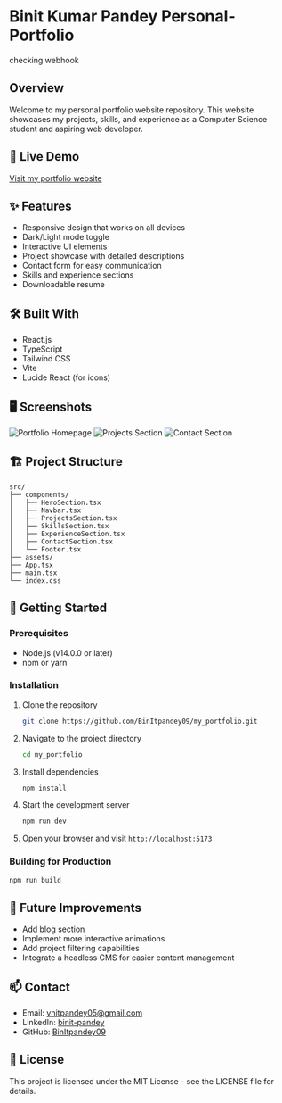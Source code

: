 # Binit Kumar Pandey Personal-Portfolio
checking webhook

## Overview
Welcome to my personal portfolio website repository. This website showcases my projects, skills, and experience as a Computer Science student and aspiring web developer.

## 🚀 Live Demo
[Visit my portfolio website](https://my-portfolio-lake-pi-87.vercel.app/)

## ✨ Features
- Responsive design that works on all devices
- Dark/Light mode toggle
- Interactive UI elements
- Project showcase with detailed descriptions
- Contact form for easy communication
- Skills and experience sections
- Downloadable resume

## 🛠️ Built With
- React.js
- TypeScript
- Tailwind CSS
- Vite
- Lucide React (for icons)

## 🖥️ Screenshots
![Portfolio Homepage](/screenshots/homepage.png)
![Projects Section](/screenshots/projects.png)
![Contact Section](/screenshots/contact.png)

## 🏗️ Project Structure
```
src/
├── components/
│   ├── HeroSection.tsx
│   ├── Navbar.tsx
│   ├── ProjectsSection.tsx
│   ├── SkillsSection.tsx
│   ├── ExperienceSection.tsx
│   ├── ContactSection.tsx
│   └── Footer.tsx
├── assets/
├── App.tsx
├── main.tsx
└── index.css
```

## 🚀 Getting Started

### Prerequisites
- Node.js (v14.0.0 or later)
- npm or yarn

### Installation
1. Clone the repository
   ```bash
   git clone https://github.com/BinItpandey09/my_portfolio.git
   ```

2. Navigate to the project directory
   ```bash
   cd my_portfolio
   ```

3. Install dependencies
   ```bash
   npm install
   ```

4. Start the development server
   ```bash
   npm run dev
   ```

5. Open your browser and visit `http://localhost:5173`

### Building for Production
```bash
npm run build
```

## 📝 Future Improvements
- Add blog section
- Implement more interactive animations
- Add project filtering capabilities
- Integrate a headless CMS for easier content management

## 📫 Contact
- Email: vnitpandey05@gmail.com
- LinkedIn: [binit-pandey](https://linkedin.com/in/binit-pandey)
- GitHub: [BinItpandey09](https://github.com/BinItpandey09)

## 📄 License
This project is licensed under the MIT License - see the LICENSE file for details.
